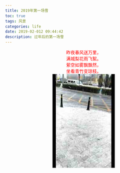 ```yaml
---
title: 2019年第一场雪
toc: true
tags: 风景
categories: life
date: 2019-02-012 09:44:42
description: 过年后的第一场雪
---
```

<script>
(function(){
    var bp = document.createElement('script');
    var curProtocol = window.location.protocol.split(':')[0];
    if (curProtocol === 'https') {
        bp.src = 'https://zz.bdstatic.com/linksubmit/push.js';        
    }
    else {
        bp.src = 'http://push.zhanzhang.baidu.com/push.js';
    }
    var s = document.getElementsByTagName("script")[0];
    s.parentNode.insertBefore(bp, s);
})();
</script> 

<div align="center"> 
  <font color="red">
  昨夜春风送万里，<br/>
  满城梨花雨飞絮。<br/>
  萦空如雾飘飘然，<br/>
  坐看青竹变琼枝。<br/>
  </font>
  
<img src="/images/D100186C-C4D4-456F-95DE-C80DCB3CFFC9.jpg"  width="200pt" height="300pt" />
</div>















